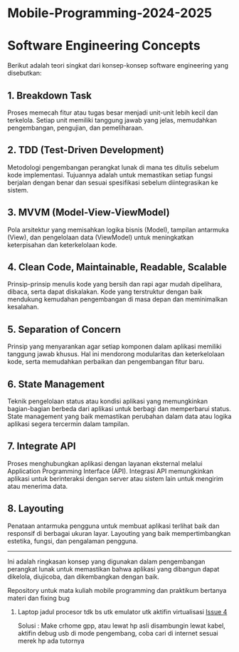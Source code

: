 # Mobile-Programming-2024-2025

# Software Engineering Concepts

Berikut adalah teori singkat dari konsep-konsep software engineering yang disebutkan:

## 1. Breakdown Task
Proses memecah fitur atau tugas besar menjadi unit-unit lebih kecil dan terkelola. Setiap unit memiliki tanggung jawab yang jelas, memudahkan pengembangan, pengujian, dan pemeliharaan.

## 2. TDD (Test-Driven Development)
Metodologi pengembangan perangkat lunak di mana tes ditulis sebelum kode implementasi. Tujuannya adalah untuk memastikan setiap fungsi berjalan dengan benar dan sesuai spesifikasi sebelum diintegrasikan ke sistem.

## 3. MVVM (Model-View-ViewModel)
Pola arsitektur yang memisahkan logika bisnis (Model), tampilan antarmuka (View), dan pengelolaan data (ViewModel) untuk meningkatkan keterpisahan dan keterkelolaan kode.

## 4. Clean Code, Maintainable, Readable, Scalable
Prinsip-prinsip menulis kode yang bersih dan rapi agar mudah dipelihara, dibaca, serta dapat diskalakan. Kode yang terstruktur dengan baik mendukung kemudahan pengembangan di masa depan dan meminimalkan kesalahan.

## 5. Separation of Concern
Prinsip yang menyarankan agar setiap komponen dalam aplikasi memiliki tanggung jawab khusus. Hal ini mendorong modularitas dan keterkelolaan kode, serta memudahkan perbaikan dan pengembangan fitur baru.

## 6. State Management
Teknik pengelolaan status atau kondisi aplikasi yang memungkinkan bagian-bagian berbeda dari aplikasi untuk berbagi dan memperbarui status. State management yang baik memastikan perubahan dalam data atau logika aplikasi segera tercermin dalam tampilan.

## 7. Integrate API
Proses menghubungkan aplikasi dengan layanan eksternal melalui Application Programming Interface (API). Integrasi API memungkinkan aplikasi untuk berinteraksi dengan server atau sistem lain untuk mengirim atau menerima data.

## 8. Layouting
Penataan antarmuka pengguna untuk membuat aplikasi terlihat baik dan responsif di berbagai ukuran layar. Layouting yang baik mempertimbangkan estetika, fungsi, dan pengalaman pengguna.

---

Ini adalah ringkasan konsep yang digunakan dalam pengembangan perangkat lunak untuk memastikan bahwa aplikasi yang dibangun dapat dikelola, diujicoba, dan dikembangkan dengan baik.


Repository untuk mata kuliah mobile programming dan praktikum bertanya materi dan fixing bug

1. Laptop jadul procesor tdk bs utk emulator utk aktifin virtualisasi [Issue 4](https://github.com/myaasiinh/Mobile-Programming-2024-2025/issues/4)
   
   Solusi : Make crhome gpp, atau lewat hp asli disambungin lewat kabel, aktifin debug usb di mode pengembang, coba cari di internet sesuai merek hp ada tutornya
